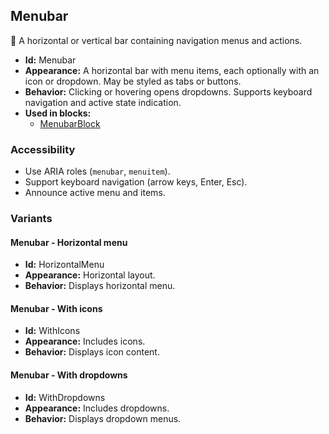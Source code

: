 ## Menubar
🍔 A horizontal or vertical bar containing navigation menus and actions.
- **Id:** Menubar
- **Appearance:** A horizontal bar with menu items, each optionally with an icon or dropdown. May be styled as tabs or buttons.
- **Behavior:** Clicking or hovering opens dropdowns. Supports keyboard navigation and active state indication.
- **Used in blocks:**
  - [MenubarBlock](blocks.md#menubar-block)
### Accessibility
- Use ARIA roles (`menubar`, `menuitem`).
- Support keyboard navigation (arrow keys, Enter, Esc).
- Announce active menu and items.

### Variants
#### Menubar - **Horizontal menu**
- **Id:** HorizontalMenu
- **Appearance:** Horizontal layout.
- **Behavior:** Displays horizontal menu.
#### Menubar - **With icons**
- **Id:** WithIcons
- **Appearance:** Includes icons.
- **Behavior:** Displays icon content.
#### Menubar - **With dropdowns**
- **Id:** WithDropdowns
- **Appearance:** Includes dropdowns.
- **Behavior:** Displays dropdown menus.
